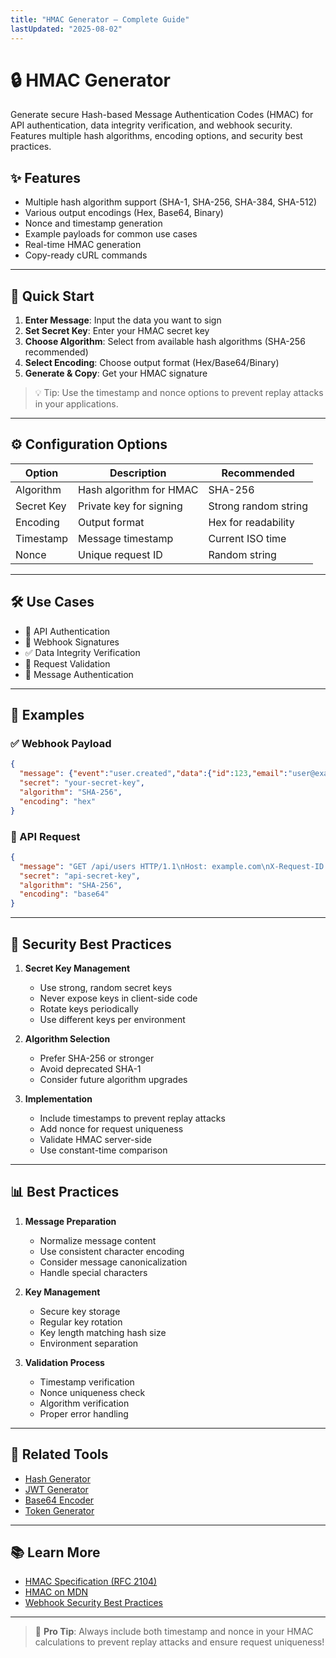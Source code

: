 ```yaml
---
title: "HMAC Generator – Complete Guide"
lastUpdated: "2025-08-02"
---
```


# 🔒 HMAC Generator

Generate secure Hash-based Message Authentication Codes (HMAC) for API authentication, data integrity verification, and webhook security. Features multiple hash algorithms, encoding options, and security best practices.

## ✨ Features

- Multiple hash algorithm support (SHA-1, SHA-256, SHA-384, SHA-512)
- Various output encodings (Hex, Base64, Binary)
- Nonce and timestamp generation
- Example payloads for common use cases
- Real-time HMAC generation
- Copy-ready cURL commands

---

## 🚀 Quick Start

1. **Enter Message**: Input the data you want to sign
2. **Set Secret Key**: Enter your HMAC secret key
3. **Choose Algorithm**: Select from available hash algorithms (SHA-256 recommended)
4. **Select Encoding**: Choose output format (Hex/Base64/Binary)
5. **Generate & Copy**: Get your HMAC signature

> 💡 Tip: Use the timestamp and nonce options to prevent replay attacks in your applications.

---

## ⚙️ Configuration Options

| Option | Description | Recommended |
|--------|-------------|-------------|
| Algorithm | Hash algorithm for HMAC | SHA-256 |
| Secret Key | Private key for signing | Strong random string |
| Encoding | Output format | Hex for readability |
| Timestamp | Message timestamp | Current ISO time |
| Nonce | Unique request ID | Random string |

---

## 🛠️ Use Cases

- 🔐 API Authentication
- 📡 Webhook Signatures
- ✅ Data Integrity Verification
- 🔄 Request Validation
- 📨 Message Authentication

---

## 🧪 Examples

### ✅ Webhook Payload

```json
{
  "message": {"event":"user.created","data":{"id":123,"email":"user@example.com"}},
  "secret": "your-secret-key",
  "algorithm": "SHA-256",
  "encoding": "hex"
}
```

### 🔐 API Request

```json
{
  "message": "GET /api/users HTTP/1.1\nHost: example.com\nX-Request-ID: abc123",
  "secret": "api-secret-key",
  "algorithm": "SHA-256",
  "encoding": "base64"
}
```

---

## 🧷 Security Best Practices

1. **Secret Key Management**
   - Use strong, random secret keys
   - Never expose keys in client-side code
   - Rotate keys periodically
   - Use different keys per environment

2. **Algorithm Selection**
   - Prefer SHA-256 or stronger
   - Avoid deprecated SHA-1
   - Consider future algorithm upgrades

3. **Implementation**
   - Include timestamps to prevent replay attacks
   - Add nonce for request uniqueness
   - Validate HMAC server-side
   - Use constant-time comparison

---

## 📊 Best Practices

1. **Message Preparation**
   - Normalize message content
   - Use consistent character encoding
   - Consider message canonicalization
   - Handle special characters

2. **Key Management**
   - Secure key storage
   - Regular key rotation
   - Key length matching hash size
   - Environment separation

3. **Validation Process**
   - Timestamp verification
   - Nonce uniqueness check
   - Algorithm verification
   - Proper error handling

---

## 🔗 Related Tools

* [Hash Generator](/tools/hash-generator)
* [JWT Generator](/tools/jwt)
* [Base64 Encoder](/tools/base64)
* [Token Generator](/tools/token-generator)

---

## 📚 Learn More

* [HMAC Specification (RFC 2104)](https://tools.ietf.org/html/rfc2104)
* [HMAC on MDN](https://developer.mozilla.org/en-US/docs/Web/API/SubtleCrypto/sign#HMAC)
* [Webhook Security Best Practices](https://webhooks.fyi/security/hmac)

---

> 🧠 **Pro Tip**: Always include both timestamp and nonce in your HMAC calculations to prevent replay attacks and ensure request uniqueness!